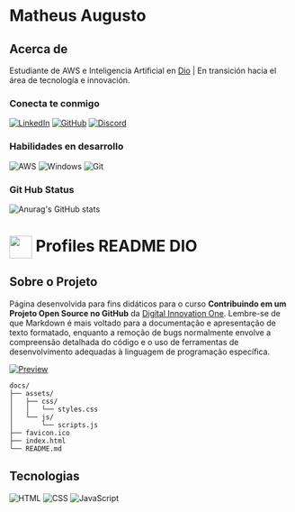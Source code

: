  # Matheus Augusto

## Acerca de
Estudiante de AWS e Inteligencia Artificial en [Dio](https://www.dio.me/) | En transición hacia el área de tecnología e innovación.

 

### Conecta te conmigo
[![LinkedIn](https://img.shields.io/badge/LinkedIn-E44C30?style=for-the-badge&logo=linkedin&logoColor=white)](www.linkedin.com/in/matheusaugustoin/)
[![GitHub](https://img.shields.io/badge/GitHub-E44C30?style=for-the-badge&logo=github&logoColor=white)](https://github.com/Mitiuw)
[![Discord](https://img.shields.io/badge/Discord-E44C30?style=for-the-badge&logo=discord&logoColor=white)](https://discord.com/channels/@mitiuuw/)

### Habilidades en desarrollo

![AWS](https://img.shields.io/badge/AWS-E44C30.svg?style=for-the-badge&logo=amazon-aws&logoColor=white)
 ![Windows](https://img.shields.io/badge/Windows-E44C30?style=for-the-badge&logo=windows&logoColor=2CA5E0)
![Git](https://img.shields.io/badge/GIT-E44C30?style=for-the-badge&logo=git&logoColor=white)

### Git Hub Status

![Anurag's GitHub stats](https://github-readme-stats.vercel.app/api?username=Mitiuw&theme=calm&show_icons=true)

<h1>
    <a href="https://www.dio.me/">
     <img align="center" width="40px" src="https://hermes.digitalinnovation.one/assets/diome/logo-minimized.png"></a>
    <span> Profiles README DIO</span>
</h1>

## Sobre o Projeto
Página desenvolvida para fins didáticos para o curso **Contribuindo em um Projeto Open Source no GitHub** da [Digital Innovation One](https://www.dio.me/). Lembre-se de que Markdown é mais voltado para a documentação e apresentação de texto formatado, enquanto a remoção de bugs normalmente envolve a compreensão detalhada do código e o uso de ferramentas de desenvolvimento adequadas à linguagem de programação específica.

[![Preview](https://img.shields.io/badge/Preview-000?style=for-the-badge&logo=github&logoColor=30A3DC)](https://digitalinnovationone.github.io/dio-lab-open-source/)

```
docs/
├── assets/
│   ├── css/
│   │   └── styles.css
│   └── js/
│       └── scripts.js
├── favicon.ico
├── index.html
└── README.md
```

## Tecnologias
![HTML](https://img.shields.io/badge/HTML-000?style=for-the-badge&logo=html5&logoColor=30A3DC)
![CSS](https://img.shields.io/badge/CSS-000?style=for-the-badge&logo=css3&logoColor=E94D5F)
![JavaScript](https://img.shields.io/badge/JavaScript-000?style=for-the-badge&logo=javascript&logoColor=30A3DC)
